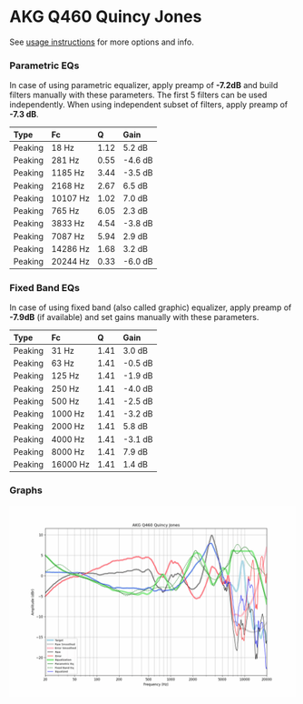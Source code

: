 # AKG Q460 Quincy Jones
See [usage instructions](https://github.com/jaakkopasanen/AutoEq#usage) for more options and info.

### Parametric EQs
In case of using parametric equalizer, apply preamp of **-7.2dB** and build filters manually
with these parameters. The first 5 filters can be used independently.
When using independent subset of filters, apply preamp of **-7.3 dB**.

| Type    | Fc       |    Q | Gain    |
|:--------|:---------|:-----|:--------|
| Peaking | 18 Hz    | 1.12 | 5.2 dB  |
| Peaking | 281 Hz   | 0.55 | -4.6 dB |
| Peaking | 1185 Hz  | 3.44 | -3.5 dB |
| Peaking | 2168 Hz  | 2.67 | 6.5 dB  |
| Peaking | 10107 Hz | 1.02 | 7.0 dB  |
| Peaking | 765 Hz   | 6.05 | 2.3 dB  |
| Peaking | 3833 Hz  | 4.54 | -3.8 dB |
| Peaking | 7087 Hz  | 5.94 | 2.9 dB  |
| Peaking | 14286 Hz | 1.68 | 3.2 dB  |
| Peaking | 20244 Hz | 0.33 | -6.0 dB |

### Fixed Band EQs
In case of using fixed band (also called graphic) equalizer, apply preamp of **-7.9dB**
(if available) and set gains manually with these parameters.

| Type    | Fc       |    Q | Gain    |
|:--------|:---------|:-----|:--------|
| Peaking | 31 Hz    | 1.41 | 3.0 dB  |
| Peaking | 63 Hz    | 1.41 | -0.5 dB |
| Peaking | 125 Hz   | 1.41 | -1.9 dB |
| Peaking | 250 Hz   | 1.41 | -4.0 dB |
| Peaking | 500 Hz   | 1.41 | -2.5 dB |
| Peaking | 1000 Hz  | 1.41 | -3.2 dB |
| Peaking | 2000 Hz  | 1.41 | 5.8 dB  |
| Peaking | 4000 Hz  | 1.41 | -3.1 dB |
| Peaking | 8000 Hz  | 1.41 | 7.9 dB  |
| Peaking | 16000 Hz | 1.41 | 1.4 dB  |

### Graphs
![](./AKG%20Q460%20Quincy%20Jones.png)